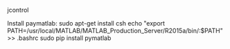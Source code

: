 jcontrol


Install paymatlab:
sudo apt-get install csh
echo "export PATH=/usr/local/MATLAB/MATLAB_Production_Server/R2015a/bin/:$PATH" >> .bashrc
sudo pip install pymatlab


